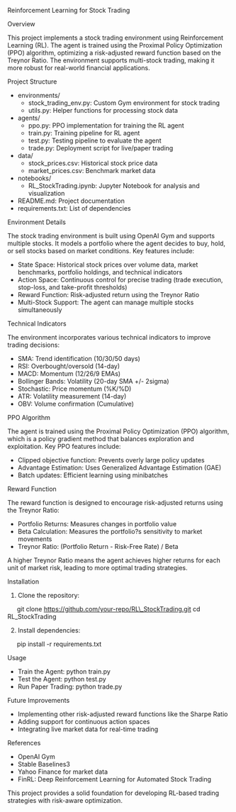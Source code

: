 ﻿Reinforcement Learning for Stock Trading

Overview

This project implements a stock trading environment using Reinforcement Learning (RL). The agent is trained using the Proximal Policy Optimization (PPO) algorithm, optimizing a risk-adjusted reward function based on the Treynor Ratio. The environment supports multi-stock trading, making it more robust for real-world financial applications.

Project Structure

- environments/
  - stock\_trading\_env.py: Custom Gym environment for stock trading
  - utils.py: Helper functions for processing stock data
- agents/
  - ppo.py: PPO implementation for training the RL agent
  - train.py: Training pipeline for RL agent
  - test.py: Testing pipeline to evaluate the agent
  - trade.py: Deployment script for live/paper trading
- data/
  - stock\_prices.csv: Historical stock price data
  - market\_prices.csv: Benchmark market data
- notebooks/
  - RL\_StockTrading.ipynb: Jupyter Notebook for analysis and visualization
- README.md: Project documentation
- requirements.txt: List of dependencies

Environment Details

The stock trading environment is built using OpenAI Gym and supports multiple stocks. It models a portfolio where the agent decides to buy, hold, or sell stocks based on market conditions. Key features include:

- State Space: Historical stock prices over volume data, market benchmarks, portfolio holdings, and technical indicators
- Action Space: Continuous control for precise trading (trade execution, stop-loss, and take-profit thresholds)
- Reward Function: Risk-adjusted return using the Treynor Ratio
- Multi-Stock Support: The agent can manage multiple stocks simultaneously

Technical Indicators

The environment incorporates various technical indicators to improve trading decisions:

- SMA: Trend identification (10/30/50 days)
- RSI: Overbought/oversold (14-day)
- MACD: Momentum (12/26/9 EMAs)
- Bollinger Bands: Volatility (20-day SMA +/- 2sigma)
- Stochastic: Price momentum (%K/%D)
- ATR: Volatility measurement (14-day)
- OBV: Volume confirmation (Cumulative)

PPO Algorithm

The agent is trained using the Proximal Policy Optimization (PPO) algorithm, which is a policy gradient method that balances exploration and exploitation. Key PPO features include:

- Clipped objective function: Prevents overly large policy updates
- Advantage Estimation: Uses Generalized Advantage Estimation (GAE)
- Batch updates: Efficient learning using minibatches

Reward Function

The reward function is designed to encourage risk-adjusted returns using the Treynor Ratio:

- Portfolio Returns: Measures changes in portfolio value
- Beta Calculation: Measures the portfolio?s sensitivity to market movements
- Treynor Ratio: (Portfolio Return - Risk-Free Rate) / Beta

A higher Treynor Ratio means the agent achieves higher returns for each unit of market risk, leading to more optimal trading strategies.

Installation

1. Clone the repository:

`   `git clone https://github.com/your-repo/RL\_StockTrading.git    cd RL\_StockTrading

2. Install dependencies:

`   `pip install -r requirements.txt

Usage

- Train the Agent: python train.py
- Test the Agent: python test.py
- Run Paper Trading: python trade.py

Future Improvements

- Implementing other risk-adjusted reward functions like the Sharpe Ratio
- Adding support for continuous action spaces
- Integrating live market data for real-time trading

References

- OpenAI Gym
- Stable Baselines3
- Yahoo Finance for market data
- FinRL: Deep Reinforcement Learning for Automated Stock Trading

This project provides a solid foundation for developing RL-based trading strategies with risk-aware optimization.

